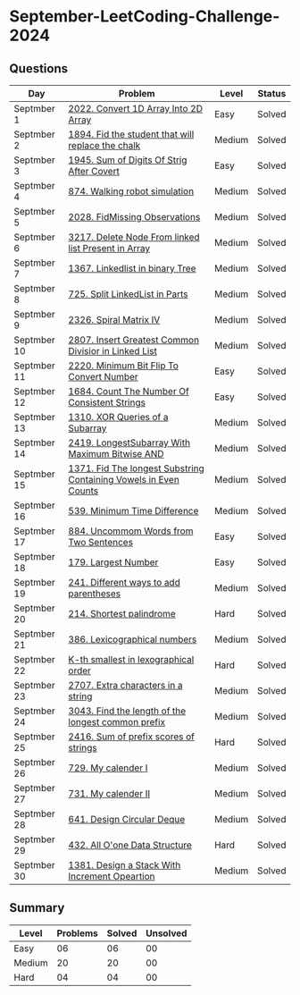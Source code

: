 # September-LeetCoding-Challenge-2024

## Questions
| Day | Problem | Level | Status |
| --- | --- | --- | --- |
| Septmber 1 | [2022. Convert 1D Array Into 2D Array](https://leetcode.com/problems/convert-1d-array-into-2d-array/description/) | Easy | Solved |
| Septmber 2 | [1894. Fid the student that will replace the chalk](https://leetcode.com/problems/find-the-student-that-will-replace-the-chalk/) | Medium | Solved |
| Septmber 3 | [1945. Sum of Digits Of Strig After Covert](https://leetcode.com/problems/sum-of-digits-of-string-after-convert/) | Easy | Solved |
| Septmber 4 | [874. Walking robot simulation](https://leetcode.com/problems/walking-robot-simulation/) | Medium | Solved |
| Septmber 5 | [2028. FidMissing Observations](https://leetcode.com/problems/find-missing-observations/) | Medium | Solved |
| Septmber 6 | [3217. Delete Node From linked list Present in Array](https://leetcode.com/problems/delete-nodes-from-linked-list-present-in-array/description/) | Medium | Solved |
| Septmber 7 | [1367. Linkedlist in binary Tree](https://leetcode.com/problems/linked-list-in-binary-tree/description/) | Medium | Solved |
| Septmber 8 | [725. Split LinkedList in Parts](https://leetcode.com/problems/split-linked-list-in-parts/) | Medium | Solved |
| Septmber 9 | [2326. Spiral Matrix IV](https://leetcode.com/problems/spiral-matrix-iv/description/) | Medium | Solved |
| Septmber 10 | [2807. Insert Greatest Common Divisior in Linked List](https://leetcode.com/problems/insert-greatest-common-divisors-in-linked-list/) | Medium | Solved |
| Septmber 11 | [2220. Minimum Bit Flip To Convert Number](https://leetcode.com/problems/minimum-bit-flips-to-convert-number/) | Easy | Solved |
| Septmber 12 | [1684. Count The Number Of Consistent Strings](https://leetcode.com/problems/count-the-number-of-consistent-strings/) | Easy | Solved |
| Septmber 13 | [1310. XOR Queries of a Subarray](https://leetcode.com/problems/xor-queries-of-a-subarray/) | Medium | Solved |   
| Septmber 14 | [2419. LongestSubarray With Maximum Bitwise AND](https://leetcode.com/problems/longest-subarray-with-maximum-bitwise-and/) | Medium | Solved |
| Septmber 15 | [1371. Fid The longest Substring Containing Vowels in Even Counts](https://leetcode.com/problems/find-the-longest-substring-containing-vowels-in-even-counts/) | Medium | Solved |
| Septmber 16 | [539. Minimum Time Difference](https://leetcode.com/problems/minimum-time-difference/description/) | Medium | Solved |
| Septmber 17 | [884. Uncommom Words from Two Sentences](https://leetcode.com/problems/uncommon-words-from-two-sentences/) | Easy | Solved |
| Septmber 18 | [179. Largest Number](https://leetcode.com/problems/largest-number/) | Easy | Solved |
| Septmber 19 | [241. Different ways to add parentheses](https://leetcode.com/problems/different-ways-to-add-parentheses/) | Medium | Solved |
| Septmber 20 | [214. Shortest palindrome](https://leetcode.com/problems/shortest-palindrome/) | Hard | Solved |
| Septmber 21 | [386. Lexicographical numbers](https://leetcode.com/problems/lexicographical-numbers/) | Medium | Solved |
| Septmber 22 | [K-th smallest in lexographical order](https://leetcode.com/problems/k-th-smallest-in-lexicographical-order/) | Hard | Solved |
| Septmber 23 | [2707. Extra characters in a string](https://leetcode.com/problems/extra-characters-in-a-string/) | Medium | Solved |
| Septmber 24 | [3043. Find the length of the longest common prefix](https://leetcode.com/problems/find-the-length-of-the-longest-common-prefix/) | Medium | Solved |
| Septmber 25 | [2416. Sum of prefix scores of strings](https://leetcode.com/problems/sum-of-prefix-scores-of-strings/) | Hard | Solved |
| Septmber 26 | [729. My calender I](https://leetcode.com/problems/my-calendar-i/) | Medium | Solved |
| Septmber 27 | [731. My calender II](https://leetcode.com/problems/my-calendar-ii/) | Medium | Solved |
| Septmber 28 | [641. Design Circular Deque](https://leetcode.com/problems/design-circular-deque/) | Medium | Solved |
| Septmber 29 | [432. All O'one Data Structure](https://leetcode.com/problems/all-oone-data-structure/description/) | Hard | Solved |
| Septmber 30 | [1381. Design a Stack With Increment Opeartion](https://leetcode.com/problems/design-a-stack-with-increment-operation/description/) | Medium | Solved |


## Summary
| Level  | Problems | Solved | Unsolved |
| ---    | --- | --- | --- |
| Easy   | 06 | 06 | 00 |
| Medium | 20 | 20 | 00 |
| Hard   | 04 | 04 | 00 |
